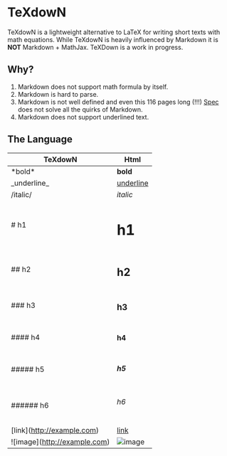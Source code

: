 # TeXdowN

TeXdowN is a lightweight alternative to LaTeX for writing short texts with math equations.
While TeXdowN is heavily influenced by Markdown it is **NOT** Markdown + MathJax. 
TeXDown is a work in progress.

## Why?

1. Markdown does not support math formula by itself.
2. Markdown is hard to parse.
3. Markdown is not well defined and even this 116 pages long (!!!) [Spec](https://spec.commonmark.org/0.28/) does not solve all the quirks of Markdown.
4. Markdown does not support underlined text.

## The Language

| TeXdowN                        | Html                                                |
----------                       |-------                                              |
| \*bold\*                       | **bold**                                            |
| \_underline\_                  | <u style='text-decoration:underline'>underline</u>  |
| /italic/                       | <i>italic</i>                                       |
| # h1                           | <h1>h1</h1>                                         |
| ## h2                          | <h2>h2</h2>                                         |
| ### h3                         | <h3>h3</h3>                                         |
| #### h4                        | <h4>h4</h4>                                         |
| ##### h5                       | <h5>h5</h5>                                         |
| ###### h6                      | <h6>h6</h6>                                         |
| \[link\](http://example.com)   | [link](http://example.com)                          |
| !\[image\](http://example.com) | ![image](https://bit.ly/2K9maeN)                          |
